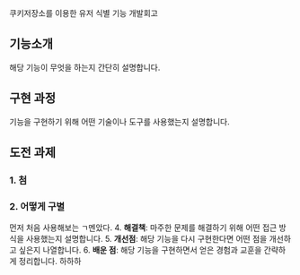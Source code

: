 쿠키저장소를 이용한 유저 식별 기능 개발회고

## 기능소개
해당 기능이 무엇을 하는지 간단히 설명합니다.

## 구현 과정
기능을 구현하기 위해 어떤 기술이나 도구를 사용했는지 설명합니다.
## 도전 과제
### 1. 첨
### 2. 어떻게 구별


 먼저 처음 사용해보는 ㄱ멘았다.
4. **해결책**: 마주한 문제를 해결하기 위해 어떤 접근 방식을 사용했는지 설명합니다.
5. **개선점**: 해당 기능을 다시 구현한다면 어떤 점을 개선하고 싶은지 나열합니다.
6. **배운 점**: 해당 기능을 구현하면서 얻은 경험과 교훈을 간략하게 정리합니다.
하하하
